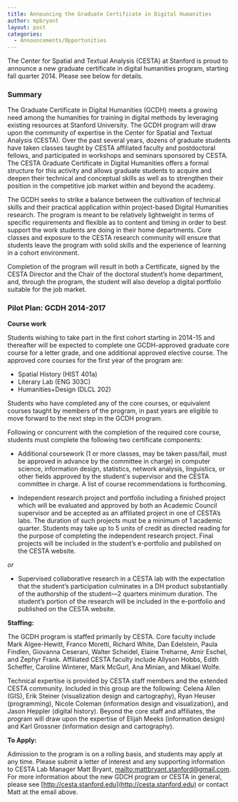 ```yaml
---
title: Announcing the Graduate Certificate in Digital Humanities
author: mpbryant
layout: post
categories:
  - Announcements/Opportunities
---
```


The Center for Spatial and Textual Analysis (CESTA) at Stanford is proud to
announce a new graduate certificate in digital humanities program, starting fall
quarter 2014. Please see below for details.

### Summary

The Graduate Certificate in Digital Humanities (GCDH) meets a growing need among
the humanities for training in digital methods by leveraging existing resources
at Stanford University.  The GCDH program will draw upon the community of
expertise in the Center for Spatial and Textual Analysis (CESTA).  Over the past
several years, dozens of graduate students have taken classes taught by CESTA
affiliated faculty and postdoctoral fellows, and participated in workshops and
seminars sponsored by CESTA. The CESTA Graduate Certificate in Digital
Humanities offers a formal structure for this activity and allows graduate
students to acquire and deepen their technical and conceptual skills as well as
to strengthen their position in the competitive job market within and beyond the
academy.

The GCDH seeks to strike a balance between the cultivation of technical skills
and their practical application within project-based Digital Humanities
research.  The program is meant to be relatively lightweight in terms of
specific requirements and flexible as to content and timing in order to best
support the work students are doing in their home departments.  Core classes and
exposure to the CESTA research community will ensure that students leave the
program with solid skills and the experience of learning in a cohort
environment.

Completion of the program will result in both a Certificate, signed by the CESTA
Director and the Chair of the doctoral student’s home department, and, through
the program, the student will also develop a digital portfolio suitable for the
job market.

### Pilot Plan: GCDH 2014-2017

**Course work**

Students wishing to take part in the first cohort starting in 2014-15 and
thereafter will be expected to complete one GCDH-approved graduate core course
for a letter grade, and one additional approved elective course.  The approved
core courses for the first year of the program are:

  * Spatial History (HIST 401a)
  * Literary Lab (ENG 303C)
  * Humanities+Design (DLCL 202)

Students who have completed any of the core courses, or equivalent courses
taught by members of the program, in past years are eligible to move forward to
the next step in the GCDH program.

Following or concurrent with the completion of the required core course,
students must complete the following two certificate components:

  * Additional coursework (1 or more classes, may be taken pass/fail, must be
approved in advance by the committee in charge) in computer science, information
design, statistics, network analysis, linguistics, or other fields approved by
the student's supervisor and the CESTA committee in charge. A list of course
recommendations is forthcoming.

  * Independent research project and portfolio including a finished project
which will be evaluated and approved by both an Academic Council supervisor and
be accepted as an affiliated project in one of CESTA’s labs.  The duration of
such projects must be a minimum of 1 academic quarter. Students may take up to
5 units of credit as directed reading for the purpose of completing the
independent research project.  Final projects will be included in the student’s
e-portfolio and published on the CESTA website.

*or*

  * Supervised collaborative research in a CESTA lab with the expectation that the
student’s participation culminates in a DH product substantially of the
authorship of the student—2 quarters minimum duration. The student’s portion of
the research will be included in the e-portfolio and published on the CESTA
website.

**Staffing:**

The GCDH program is staffed primarily by CESTA. Core faculty include Mark
Algee-Hewitt, Franco Moretti, Richard White, Dan Edelstein, Paula Findlen,
Giovanna Ceserani, Walter Scheidel, Elaine Treharne, Amir Eschel, and Zephyr
Frank. Affiliated CESTA faculty include Allyson Hobbs, Edith Scheffer, Caroline
Winterer, Mark McGurl, Ana Minian, and Mikael Wolfe.

Technical expertise is provided by CESTA staff members and the extended CESTA
community. Included in this group are the following: Celena Allen (GIS), Erik
Steiner (visualization design and cartography), Ryan Heuser (programming),
Nicole Coleman (information design and visualization), and Jason Heppler
(digital history). Beyond the core staff and affiliates, the program will draw
upon the expertise of Elijah Meeks (information design) and Karl Grossner
(information design and cartography).

**To Apply:**

Admission to the program is on a rolling basis, and students may apply at any
time. Please submit a letter of interest and any supporting information to CESTA
Lab Manager Matt Bryant,
[mailto:mattbryant.stanford@gmail.com](mattbryant.stanford@gmail.com). For more
information about the new GDCH program or CESTA in general, please see
[http://cesta.stanford.edu](http://cesta.stanford.edu) or contact Matt at the
email above.


